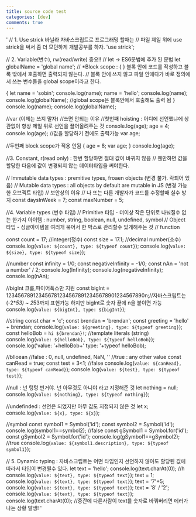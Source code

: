 ```yaml
---
title: source code test
categories: [dev]
comments: true
---
```


'
// 1. Use strick 바닐라 자바스크립트로 프로그래밍 할때는
// 파일 제일 위에 use strick을 써서 좀 더 모던하게 개발공부를 하자.
'use strick';

// 2. Variable(변수), rw(read/write) 중요!!
// let -> ES6문법에 추가 된 문법
let globalName = 'global name';
// \*Block scope : { } 블록 안에 코드를 작성하고 블록 밖에서 호출하면 출력되지 않는다.
// 블록 안에 쓰지 않고 파일 안에다가 바로 정의에서 쓰는 변수들을 global scope이라고 한다.

{
let name = 'sobin';
console.log(name);
name = 'hello';
console.log(name);
console.log(globalName); //global scope은 블록안에서 호출해도 출력 됨
}
console.log(name);
console.log(globalName);

//var (이제는 쓰지 말자)
//쓰면 안되는 이유
//첫번째 hoisting : 어디에 선언했냐에 상관없이 항상 제일 위로 선언을 끌어올려주는 것
console.log(age);
age = 4;
console.log(age); //값을 할당하기 전에도 출력가능
var age;

//두번째 block scope가 적용 안됨
{
age = 8;
var age;
}
console.log(age);

//3. Constant, r(read only) : 한번 할당하면 절대 값이 바뀌지 않음
// 웬만하면 값을 할당한 다음에 값이 변경되지 않는 데이터타입을 써야한다.

// Immutable data types : premitive types, froaen objects (변경 불가. 락되어 있음)
// Mutable data types : all objects by default are mutable in JS (변경 가능한 오브젝트 타입)
// 보안상의 이유
// 나 또는 다른 개발자가 코드를 수정할때 실수 방지
const daysInWeek = 7;
const maxNumber = 5;

//4. Variable types (변수 타입)
// Primitive 타입 - 더이상 작은 단위로 나눠질수 없는 한가지 아이템 : number, string, boolean, null, undefined, symbol
// Object 타입 - 싱글아이템을 여러개 묶어서 한 박스로 관리할수 있게해주는 것
// function

const count = 17; //integer(정수)
const size = 17.1; //decimal number(소수)
console.log(`value: ${count}, type: ${typeof count}`);
console.log(`value: ${size}, type: ${typeof size}`);

//number
const infinity = 1/0;
const negativeInfinity = -1/0;
const nAn = 'not a number' / 2;
console.log(Infinity);
console.log(negativeInfinity);
console.log(nAn);

//bigInt 크롬,파이어폭스만 지원
const bigInt = 1234567891234567812345678912345678901234567890n;//자바스크립트는 (-2\**53) ~ 2*53까지 표현가능 하지만 bigInt로 숫자 끝에 n을 붙이면 가능
console.log(`value: ${bigInt}, type: ${bigInt}`);

//string
const char = 'c';
const brendan = 'brendan';
const greeting = 'hello' + brendan;
console.log(`value: ${greeting}, type: ${typeof greeting}`);
const helloBob = `hi ${brendan}!`; //template literals (string)
console.log(`value: ${helloBob}, type: ${typeof helloBob}`);
console.log('value: '+helloBob+' type: '+typeof helloBob);

//blloean
//false : 0, null, undefined, NaN, ''
//true : any other value
const canRead = true;
const test = 3<1; //false
console.log(`value: ${canRead}, type: ${typeof canRead}`);
console.log(`value: ${test}, type: ${typeof test}`);

//null : 넌 텅텅 빈거야. 넌 아무것도 아니야 라고 지정해준 것
let nothing = null;
console.log(`value: ${nothing}, type: ${typeof nothing}`);

//undefinded : 선언은 되었지만 아무 값도 지정되지 않은 것
let x;
console.log(`value: ${x}, type: ${x}`);

//symbol
const symbol1 = Symbol('id');
const symbol2 = Symbol('id');
console.log(symbol1==symbol2); //false
const gSymbol1 = Symbol.for('id');
const gSymbol2 = Symbol.for('id');
console.log(gSymbol1==gSymbol2); //true
console.log(`value: ${symbol1.description}, type: ${typeof symbol1}`);

// 5. Dynamic typing : 자바스크립트는 어떤 타입인지 선언하지 않아도 할당된 값에 따라서 타입이 변경될수 있다.
let text = 'hello';
console.log(text.charAt(0)); //h
console.log(`value: ${text}, type: ${typeof text}`);
text = 1;
console.log(`value: ${text}, type: ${typeof text}`);
text = '7'+5;
console.log(`value: ${text}, type: ${typeof text}`);
text = '8' / '2';
console.log(`value: ${text}, type: ${typeof text}`);
console.log(text.charAt(0)); //중간에 다른사람이 text를 숫자로 바꿔버리면 에러가 나는 상황 발생!
'
